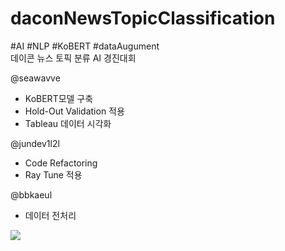 # daconNewsTopicClassification  
#AI #NLP #KoBERT #dataAugument  
데이콘 뉴스 토픽 분류 AI 경진대회  
  
  @seawavve
  + KoBERT모델 구축
  + Hold-Out Validation 적용 
  + Tableau 데이터 시각화
   
  @jundev1l2l
  + Code Refactoring
  + Ray Tune 적용  
  
  @bbkaeul
  + 데이터 전처리  
  

![](https://github.com/seawavve/daconNewsTopicClassification/blob/main/dataVisualization.png)  

